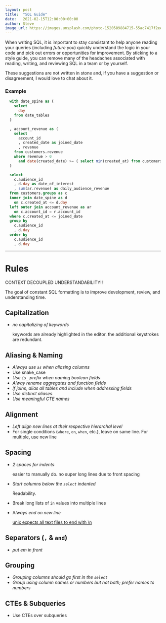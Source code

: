 ```yaml
---
layout: post
title:  "SQL Guide"
date:   2021-02-15T12:00:00+00:00
author: Steve
image_url: https://images.unsplash.com/photo-1520589884715-55ac7417f2ee?ixlib=rb-1.2.1&q=85&fm=jpg&crop=entropy&cs=srgb&w=1200
---
```


When writing SQL, it is important to stay consistant to help anyone reading your queries (including _future_ you) quickly understand the logic in your code and pick out errors or opportunities for improvement. By sticking to a style guide, you can remove many of the headaches associated with reading, writing, and reviewing SQL in a team or by yourself. 

These suggestions are not written in stone and, if you have a suggestion or disagreement, I would love to chat about it.

### Example
```sql
  with date_spine as (
    select
      day
    from date_tables
  )

  , account_revenue as (
    select  
      account_id
      , created_date as joined_date
      , revenue
    from customers.revenue
    where revenue > 0
      and date(created_date) >= ( select min(created_at) from customers.groups )
  )

  select
    c.audience_id
    , d.day as date_of_interest
    , sum(ar.revenue) as daily_audience_revenue
  from customers.groups as c
  inner join date_spine as d
    on c.created_at <= d.day
  left outer join account_revenue as ar
    on c.account_id = r.account_id
  where c.created_at <= joined_date
  group by   
    c.audience_id
    , d.day
  order by
    c.audience_id
    , d.day
```

---

# Rules

CONTEXT DECOUPLED UNDERSTANDABILITY!!

The goal of constant SQL formatting is to improve development, review, and understanding time.

## Capitalization

- *no capitalizing of keywords*

    keywords are already highlighted in the editor. the additional keystrokes are redundant.

## Aliasing & Naming

- *Always use* *`as`* *when aliasing columns*
- Use snake_case
- *Use* *`is_`* *prefix when naming boolean fields*
- *Alway rename aggregates and function fields*
- *If joins, alias all tables and include when addressing fields*
- *Use distinct aliases*
- *Use meaningful CTE names*

## Alignment

- *Left align new lines at their respective hierarchal level*
- For single conditions (`where`, `on`, `when`, etc.), leave on same line. For multiple, use new line

## Spacing

- *2 spaces for indents*

    easier to manually do. no super long lines due to front spacing

- S*tart columns below the* *`select`* *indented*

    Readability.

- Break long lists of `in` values into multiple lines
- A*lways end on new line*

    [unix expects all text files to end with \n](https://unix.stackexchange.com/questions/18743/whats-the-point-in-adding-a-new-line-to-the-end-of-a-file)

## Separators (`,` & `and`)

- *put em in front*

## Grouping

- *Grouping columns should go first in the* *`select`*
- *Group using column names or numbers but not both; prefer names to numbers*

## CTEs & Subqueries

- Use CTEs over subqueries